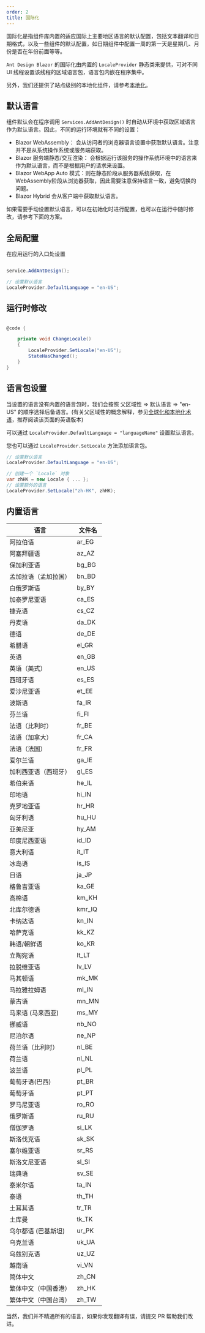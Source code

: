 ```yaml
---
order: 2
title: 国际化
---
```


国际化是指组件库内置的适应国际上主要地区语言的默认配置，包括文本翻译和日期格式，以及一些组件的默认配置，如日期组件中配置一周的第一天是星期几、月份是否在年份前面等等。

`Ant Design Blazor` 的国际化由内置的 `LocaleProvider` 静态类来提供，可对不同 UI 线程设置该线程的区域语言包，语言包内嵌在程序集中。

另外，我们还提供了站点级别的本地化组件，请参考[本地化](docs/localization)。

## 默认语言

组件默认会在程序调用 `Services.AddAntDesign()` 时自动从环境中获取区域语言作为默认语言。因此，不同的运行环境就有不同的设置：

- Blazor WebAssembly： 会从访问者的浏览器语言设置中获取默认语言。注意并不是从系统操作系统或服务端获取。
- Blazor 服务端静态/交互渲染： 会根据运行该服务的操作系统环境中的语言来作为默认语言，而不是根据用户的请求来设置。
- Blazor WebApp Auto 模式：则在静态阶段从服务器系统获取，在WebAssembly阶段从浏览器获取，因此需要注意保持语言一致，避免切换的问题。
- Blazor Hybrid 会从客户端中获取默认语言。

如果需要手动设置默认语言，可以在初始化时进行配置，也可以在运行中随时修改，请参考下面的方案。


## 全局配置

在应用运行的入口处设置

```csharp

service.AddAntDesign();

// 设置默认语言
LocaleProvider.DefaultLanguage = "en-US";
```

## 运行时修改

```csharp

@code {

    private void ChangeLocale()
    {
        LocaleProvider.SetLocale("en-US");
        StateHasChanged();
    }
}
```

## 语言包设置

当设置的语言没有内置的语言包时，我们会按照 父区域性 => 默认语言 => "en-US" 的顺序选择后备语言。(有关父区域性的概念解释，参见[全球化和本地化术语](https://docs.microsoft.com/zh-cn/aspnet/core/fundamentals/localization?view=aspnetcore-5.0#globalization-and-localization-terms)，推荐阅读该页面的英语版本)

可以通过 `LocaleProvider.DefaultLanguage = "languageName"` 设置默认语言。

您也可以通过 `LocaleProvider.SetLocale` 方法添加语言包。

```csharp
// 设置默认语言
LocaleProvider.DefaultLanguage = "en-US";

// 创建一个 `Locale` 对象
var zhHK = new Locale { ... };
// 设置额外的语言
LocaleProvider.SetLocale("zh-HK", zhHK); 
```

## 内置语言

| 语言                 | 文件名 |
| -------------------- | ------ |
| 阿拉伯语             | ar_EG  |
| 阿塞拜疆语           | az_AZ  |
| 保加利亚语           | bg_BG  |
| 孟加拉语（孟加拉国） | bn_BD  |
| 白俄罗斯语           | by_BY  |
| 加泰罗尼亚语         | ca_ES  |
| 捷克语               | cs_CZ  |
| 丹麦语               | da_DK  |
| 德语                 | de_DE  |
| 希腊语               | el_GR  |
| 英语                 | en_GB  |
| 英语（美式）         | en_US  |
| 西班牙语             | es_ES  |
| 爱沙尼亚语           | et_EE  |
| 波斯语               | fa_IR  |
| 芬兰语               | fi_FI  |
| 法语（比利时）       | fr_BE  |
| 法语（加拿大）       | fr_CA  |
| 法语（法国）         | fr_FR  |
| 爱尔兰语             | ga_IE  |
| 加利西亚语（西班牙） | gl_ES  |
| 希伯来语             | he_IL  |
| 印地语               | hi_IN  |
| 克罗地亚语           | hr_HR  |
| 匈牙利语             | hu_HU  |
| 亚美尼亚             | hy_AM  |
| 印度尼西亚语         | id_ID  |
| 意大利语             | it_IT  |
| 冰岛语               | is_IS  |
| 日语                 | ja_JP  |
| 格鲁吉亚语           | ka_GE  |
| 高棉语               | km_KH  |
| 北库尔德语           | kmr_IQ |
| 卡纳达语             | kn_IN  |
| 哈萨克语             | kk_KZ  |
| 韩语/朝鲜语          | ko_KR  |
| 立陶宛语             | lt_LT  |
| 拉脱维亚语           | lv_LV  |
| 马其顿语             | mk_MK  |
| 马拉雅拉姆语         | ml_IN  |
| 蒙古语               | mn_MN  |
| 马来语 (马来西亚)    | ms_MY  |
| 挪威语               | nb_NO  |
| 尼泊尔语             | ne_NP  |
| 荷兰语（比利时）     | nl_BE  |
| 荷兰语               | nl_NL  |
| 波兰语               | pl_PL  |
| 葡萄牙语(巴西)       | pt_BR  |
| 葡萄牙语             | pt_PT  |
| 罗马尼亚语           | ro_RO  |
| 俄罗斯语             | ru_RU  |
| 僧伽罗语             | si_LK  |
| 斯洛伐克语           | sk_SK  |
| 塞尔维亚语           | sr_RS  |
| 斯洛文尼亚语         | sl_SI  |
| 瑞典语               | sv_SE  |
| 泰米尔语             | ta_IN  |
| 泰语                 | th_TH  |
| 土耳其语             | tr_TR  |
| 土库曼               | tk_TK  |
| 乌尔都语 (巴基斯坦)  | ur_PK  |
| 乌克兰语             | uk_UA  |
| 乌兹别克语           | uz_UZ  |
| 越南语               | vi_VN  |
| 简体中文             | zh_CN  |
| 繁体中文（中国香港） | zh_HK  |
| 繁体中文（中国台湾） | zh_TW  |

当然，我们并不精通所有的语言，如果你发现翻译有误，请提交 PR 帮助我们改进。